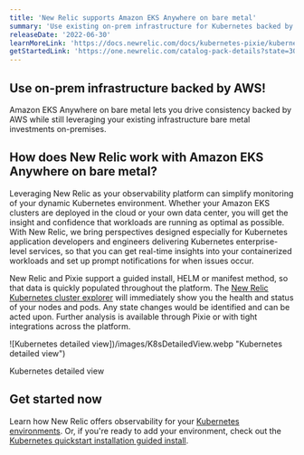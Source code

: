 ```yaml
---
title: 'New Relic supports Amazon EKS Anywhere on bare metal'
summary: 'Use existing on-prem infrastructure for Kubernetes backed by AWS.'
releaseDate: '2022-06-30'
learnMoreLink: 'https://docs.newrelic.com/docs/kubernetes-pixie/kubernetes-integration/get-started/introduction-kubernetes-integration/'
getStartedLink: 'https://one.newrelic.com/catalog-pack-details?state=30e80071-6fdf-2f08-e76d-8c737005977e'
---
```


## Use on-prem infrastructure backed by AWS!

Amazon EKS Anywhere on bare metal lets you drive consistency backed by AWS while still leveraging your existing infrastructure bare metal investments on-premises.

## How does New Relic work with Amazon EKS Anywhere on bare metal?

Leveraging New Relic as your observability platform can simplify monitoring of your dynamic Kubernetes environment. Whether your Amazon EKS clusters are deployed in the cloud or your own data center, you will get the insight and confidence that workloads are running as optimal as possible. With New Relic, we bring perspectives designed especially for Kubernetes application developers and engineers delivering Kubernetes enterprise-level services, so that you can get real-time insights into your containerized workloads and set up prompt notifications for when issues occur.

New Relic and Pixie support a guided install, HELM or manifest method, so that data is quickly populated throughout the platform. The [New Relic Kubernetes cluster explorer](https://docs.newrelic.com/docs/kubernetes-pixie/kubernetes-integration/understand-use-data/kubernetes-cluster-explorer/) will immediately show you the health and status of your nodes and pods. Any state changes would be identified and can be acted upon. Further analysis is available through Pixie or with tight integrations across the platform.

![Kubernetes detailed view])/images/K8sDetailedView.webp "Kubernetes detailed view")

<figcaption>Kubernetes detailed view</figcaption>

## Get started now

Learn how New Relic offers observability for your [Kubernetes environments](https://docs.newrelic.com/docs/kubernetes-pixie/kubernetes-integration/get-started/introduction-kubernetes-integration/). Or, if you're ready to add your environment, check out the [Kubernetes quickstart installation guided install](https://one.newrelic.com/catalog-pack-details?state=30e80071-6fdf-2f08-e76d-8c737005977e).

